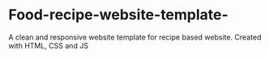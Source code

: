 # Food-recipe-website-template-

A clean and responsive website template for recipe based website. Created with HTML, CSS and JS
